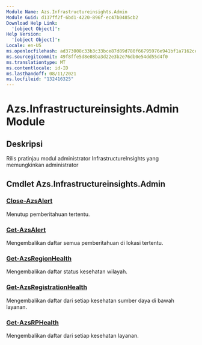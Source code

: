 ```yaml
---
Module Name: Azs.Infrastructureinsights.Admin
Module Guid: d137ff2f-6bd1-4220-896f-ec47b0485cb2
Download Help Link:
  '[object Object]': 
Help Version:
  '[object Object]': 
Locale: en-US
ms.openlocfilehash: ad373008c33b3c33bce87d89d780f66795976e941bf1a7162cef8366c5e3b1cd
ms.sourcegitcommit: 49f8ffe5d8e08ba3d22e3b2e76db0e54dd55d4f0
ms.translationtype: MT
ms.contentlocale: id-ID
ms.lasthandoff: 08/11/2021
ms.locfileid: "132416325"
---
```

# Azs.Infrastructureinsights.Admin Module
## Deskripsi
Rilis pratinjau modul administrator InfrastructureInsights yang memungkinkan administrator  

## Cmdlet Azs.Infrastructureinsights.Admin
### [Close-AzsAlert](Close-AzsAlert.md)
Menutup pemberitahuan tertentu.

### [Get-AzsAlert](Get-AzsAlert.md)
Mengembalikan daftar semua pemberitahuan di lokasi tertentu.

### [Get-AzsRegionHealth](Get-AzsRegionHealth.md)
Mengembalikan daftar status kesehatan wilayah.

### [Get-AzsRegistrationHealth](Get-AzsRegistrationHealth.md)
Mengembalikan daftar dari setiap kesehatan sumber daya di bawah layanan.

### [Get-AzsRPHealth](Get-AzsRPHealth.md)
Mengembalikan daftar dari setiap kesehatan layanan.

